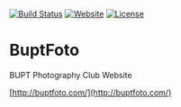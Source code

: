 [![Build Status](https://travis-ci.org/BuptFoto/BuptFoto.svg)](https://travis-ci.org/BuptFoto/BuptFoto)
[![Website](https://img.shields.io/website-up-down-green-red/http/buptfoto.com.svg)](http://buptfoto.com/)
[![License](https://img.shields.io/badge/license-CC4.0%20BY--NC--ND-orange.svg)](/LICENSE)

# BuptFoto
BUPT Photography Club Website

[http://buptfoto.com/](http://buptfoto.com/)
